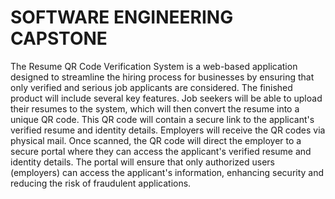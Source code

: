 
# SOFTWARE ENGINEERING CAPSTONE


The Resume QR Code Verification System is a web-based application designed to streamline the hiring process for businesses by ensuring that only verified and serious job applicants are considered. The finished product will include several key features. Job seekers will be able to upload their resumes to the system, which will then convert the resume into a unique QR code. This QR code will contain a secure link to the applicant's verified resume and identity details. Employers will receive the QR codes via physical mail. Once scanned, the QR code will direct the employer to a secure portal where they can access the applicant's verified resume and identity details. The portal will ensure that only authorized users (employers) can access the applicant's information, enhancing security and reducing the risk of fraudulent applications.
